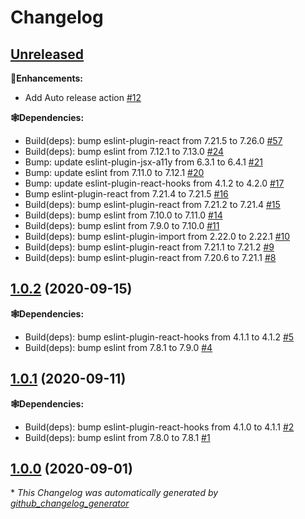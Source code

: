 # Changelog

## [Unreleased](https://github.com/syntro-opensource/eslint-config-base/tree/HEAD)

**🍰Enhancements:**

- Add Auto release action [\#12](https://github.com/syntro-opensource/eslint-config-base/pull/12)

**🕸Dependencies:**

- Build\(deps\): bump eslint-plugin-react from 7.21.5 to 7.26.0 [\#57](https://github.com/syntro-opensource/eslint-config-base/pull/57)
- Build\(deps\): bump eslint from 7.12.1 to 7.13.0 [\#24](https://github.com/syntro-opensource/eslint-config-base/pull/24)
- Bump: update eslint-plugin-jsx-a11y from 6.3.1 to 6.4.1 [\#21](https://github.com/syntro-opensource/eslint-config-base/pull/21)
- Bump: update eslint from 7.11.0 to 7.12.1 [\#20](https://github.com/syntro-opensource/eslint-config-base/pull/20)
- Bump: update eslint-plugin-react-hooks from 4.1.2 to 4.2.0 [\#17](https://github.com/syntro-opensource/eslint-config-base/pull/17)
- Bump eslint-plugin-react from 7.21.4 to 7.21.5 [\#16](https://github.com/syntro-opensource/eslint-config-base/pull/16)
- Build\(deps\): bump eslint-plugin-react from 7.21.2 to 7.21.4 [\#15](https://github.com/syntro-opensource/eslint-config-base/pull/15)
- Build\(deps\): bump eslint from 7.10.0 to 7.11.0 [\#14](https://github.com/syntro-opensource/eslint-config-base/pull/14)
- Build\(deps\): bump eslint from 7.9.0 to 7.10.0 [\#11](https://github.com/syntro-opensource/eslint-config-base/pull/11)
- Build\(deps\): bump eslint-plugin-import from 2.22.0 to 2.22.1 [\#10](https://github.com/syntro-opensource/eslint-config-base/pull/10)
- Build\(deps\): bump eslint-plugin-react from 7.21.1 to 7.21.2 [\#9](https://github.com/syntro-opensource/eslint-config-base/pull/9)
- Build\(deps\): bump eslint-plugin-react from 7.20.6 to 7.21.1 [\#8](https://github.com/syntro-opensource/eslint-config-base/pull/8)

## [1.0.2](https://github.com/syntro-opensource/eslint-config-base/tree/1.0.2) (2020-09-15)

**🕸Dependencies:**

- Build\(deps\): bump eslint-plugin-react-hooks from 4.1.1 to 4.1.2 [\#5](https://github.com/syntro-opensource/eslint-config-base/pull/5)
- Build\(deps\): bump eslint from 7.8.1 to 7.9.0 [\#4](https://github.com/syntro-opensource/eslint-config-base/pull/4)

## [1.0.1](https://github.com/syntro-opensource/eslint-config-base/tree/1.0.1) (2020-09-11)

**🕸Dependencies:**

- Build\(deps\): bump eslint-plugin-react-hooks from 4.1.0 to 4.1.1 [\#2](https://github.com/syntro-opensource/eslint-config-base/pull/2)
- Build\(deps\): bump eslint from 7.8.0 to 7.8.1 [\#1](https://github.com/syntro-opensource/eslint-config-base/pull/1)

## [1.0.0](https://github.com/syntro-opensource/eslint-config-base/tree/1.0.0) (2020-09-01)



\* *This Changelog was automatically generated by [github_changelog_generator](https://github.com/github-changelog-generator/github-changelog-generator)*
